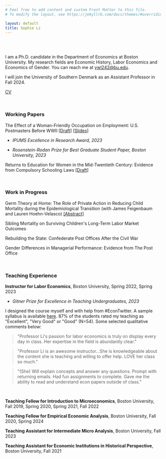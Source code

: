 ```yaml
---
# Feel free to add content and custom Front Matter to this file.
# To modify the layout, see https://jekyllrb.com/docs/themes/#overriding-theme-defaults

layout: default
title: Sophie Li
---
```


<br/><br/>

I am a Ph.D. candidate in the Department of Economics at Boston University. My research fields are Economic History, Labor Economics and Economics of Gender. You can reach me at <ywl242@bu.edu>.

I will join the University of Southern Denmark as an Assistant Professor in Fall 2024.

[CV](pdfs/SophieLi_CV.pdf)

<br/>


### Working Papers

The Effect of a Woman-Friendly Occupation on Employment: U.S. Postmasters Before WWII [[Draft]](pdfs/SophieLi_JMP.pdf) [[Slides]](pdfs/JMP_Slides.pdf)

* _IPUMS Excellence in Research Award, 2023_

* _Rosenstein-Rodan Prize for Best Graduate Student Paper, Boston University, 2023_


Returns to Education for Women in the Mid-Twentieth Century: Evidence from Compulsory Schooling Laws [[Draft]](pdfs/SophieLi_Returns_Education.pdf)


<br/>

### Work in Progress

Germ Theory at Home: The Role of Private Action in Reducing Child Mortality during the Epidemiological Transition (with James Feigenbaum and Lauren Hoehn-Velasco) [[Abstract]](pdfs/GermTheory_Abstract.pdf)

Sibling Mortality on Surviving Children's Long-Term Labor Market Outcomes

Rebuilding the State: Confederate Post Offices After the Civil War

Gender Differences in Managerial Performance: Evidence from The Post Office

<br/>

### Teaching Experience

**Instructor for Labor Economics**, Boston University, Spring 2022, Spring 2023

* _Gitner Prize for Excellence in Teaching Undergraduates, 2023_

I designed the course myself and with help from #EconTwitter. A sample syllabus is available [here](pdfs/EC356_Syllabus.pdf). 87% of the students rated my teaching as "Excellent", "Very Good" or "Good" (N=54). Some selected qualitative comments below:

> "Professor Li's passion for labor economics is truly on display every day in class. Her expertise in the field is abundantly clear."

> "Professor Li is an awesome instructor...She is knowledgeable about the content she is teaching and willing to offer help. LOVE her class so much."

> "(She) Will explain concepts and answer any questions. Prompt with returning emails. Had fun assignments to complete. Gave me the ability to read and understand econ papers outside of class."


<br/>

**Teaching Fellow for Introduction to Microeconomics**, Boston University, Fall 2019, Spring 2020, Spring 2021, Fall 2022

**Teaching Fellow for Empirical Economic Analysis**, Boston University, Fall 2020, Spring 2024

**Teaching Assistant for Intermediate Micro Analysis**, Boston University, Fall 2023

**Teaching Assistant for Economic Institutions in Historical Perspective**, Boston University, Fall 2021